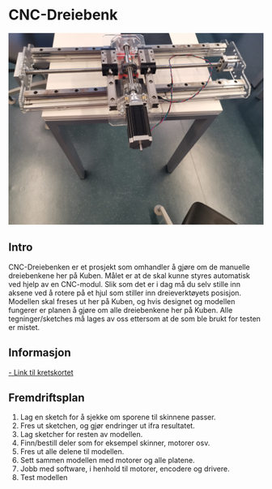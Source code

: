 # CNC-Dreiebenk
![CNC-modul](Images/CNC-dreiebenk.jpg)

## Intro
CNC-Dreiebenken er et prosjekt som omhandler å gjøre om de manuelle dreiebenkene her på Kuben. Målet er at de skal kunne styres automatisk ved hjelp av en CNC-modul. Slik som det er i dag må du selv stille inn aksene ved å rotere på et hjul som stiller inn dreieverktøyets posisjon. Modellen skal freses ut her på Kuben, og hvis designet og modellen fungerer er planen å gjøre om alle dreiebenkene her på Kuben. Alle tegninger/sketches må lages av oss ettersom at de som ble brukt for testen er mistet. 

## Informasjon 
[- Link til kretskortet](https://github.com/fellesverkstedet/fabricatable-machines/tree/master/hrbl-shield)


## Fremdriftsplan
1. Lag en sketch for å sjekke om sporene til skinnene passer.
2.	Fres ut sketchen, og gjør endringer ut ifra resultatet. 
3.	Lag sketcher for resten av modellen.
4.	Finn/bestill deler som for eksempel skinner, motorer osv. 
5.	Fres ut alle delene til modellen. 
6.	Sett sammen modellen med motorer og alle platene.
7.	Jobb med software, i henhold til motorer, encodere og drivere. 
8.	Test modellen
